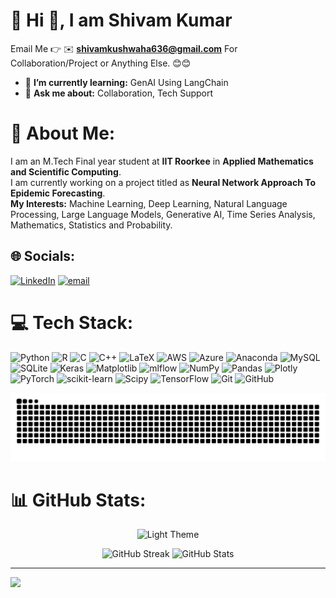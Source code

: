 # 💫 Hi 👋, I am Shivam Kumar
Email Me 👉 ✉️ **shivamkushwaha636@gmail.com** For Collaboration/Project or Anything Else. 😊😊
- 🌱 **I’m currently learning:** GenAI Using LangChain
- 💬 **Ask me about:** Collaboration, Tech Support

# 💫 About Me:
I am an M.Tech Final year student at **IIT Roorkee** in **Applied Mathematics and Scientific Computing**.<br>I am currently working on a project titled as **Neural Network Approach To Epidemic Forecasting**.<br>**My Interests:** Machine Learning, Deep Learning, Natural Language Processing, Large Language Models, Generative AI, Time Series Analysis, Mathematics, Statistics and Probability.


## 🌐 Socials:
[![LinkedIn](https://img.shields.io/badge/LinkedIn-%230077B5.svg?logo=linkedin&logoColor=white)](https://www.linkedin.com/in/shivam20kumar/) [![email](https://img.shields.io/badge/Email-D14836?logo=gmail&logoColor=white)](mailto:shivamkushwaha636@gmail.com) 


# 💻 Tech Stack:
![Python](https://img.shields.io/badge/python-3670A0?style=for-the-badge&logo=python&logoColor=ffdd54) ![R](https://img.shields.io/badge/r-%23276DC3.svg?style=for-the-badge&logo=r&logoColor=white) ![C](https://img.shields.io/badge/c-%2300599C.svg?style=for-the-badge&logo=c&logoColor=white) ![C++](https://img.shields.io/badge/c++-%2300599C.svg?style=for-the-badge&logo=c%2B%2B&logoColor=white) ![LaTeX](https://img.shields.io/badge/latex-%23008080.svg?style=for-the-badge&logo=latex&logoColor=white) ![AWS](https://img.shields.io/badge/AWS-%23FF9900.svg?style=for-the-badge&logo=amazon-aws&logoColor=white) ![Azure](https://img.shields.io/badge/azure-%230072C6.svg?style=for-the-badge&logo=microsoftazure&logoColor=white) ![Anaconda](https://img.shields.io/badge/Anaconda-%2344A833.svg?style=for-the-badge&logo=anaconda&logoColor=white) ![MySQL](https://img.shields.io/badge/mysql-4479A1.svg?style=for-the-badge&logo=mysql&logoColor=white) ![SQLite](https://img.shields.io/badge/sqlite-%2307405e.svg?style=for-the-badge&logo=sqlite&logoColor=white) ![Keras](https://img.shields.io/badge/Keras-%23D00000.svg?style=for-the-badge&logo=Keras&logoColor=white) ![Matplotlib](https://img.shields.io/badge/Matplotlib-%23ffffff.svg?style=for-the-badge&logo=Matplotlib&logoColor=black) ![mlflow](https://img.shields.io/badge/mlflow-%23d9ead3.svg?style=for-the-badge&logo=numpy&logoColor=blue) ![NumPy](https://img.shields.io/badge/numpy-%23013243.svg?style=for-the-badge&logo=numpy&logoColor=white) ![Pandas](https://img.shields.io/badge/pandas-%23150458.svg?style=for-the-badge&logo=pandas&logoColor=white) ![Plotly](https://img.shields.io/badge/Plotly-%233F4F75.svg?style=for-the-badge&logo=plotly&logoColor=white) ![PyTorch](https://img.shields.io/badge/PyTorch-%23EE4C2C.svg?style=for-the-badge&logo=PyTorch&logoColor=white) ![scikit-learn](https://img.shields.io/badge/scikit--learn-%23F7931E.svg?style=for-the-badge&logo=scikit-learn&logoColor=white) ![Scipy](https://img.shields.io/badge/SciPy-%230C55A5.svg?style=for-the-badge&logo=scipy&logoColor=%white) ![TensorFlow](https://img.shields.io/badge/TensorFlow-%23FF6F00.svg?style=for-the-badge&logo=TensorFlow&logoColor=white) ![Git](https://img.shields.io/badge/git-%23F05033.svg?style=for-the-badge&logo=git&logoColor=white) ![GitHub](https://img.shields.io/badge/github-%23121011.svg?style=for-the-badge&logo=github&logoColor=white)

<picture>
  <source media="(prefers-color-scheme: dark)" srcset="https://raw.githubusercontent.com/Shivam12kushwaha/Shivam12kushwaha/output/github-snake-dark.svg" />
  <source media="(prefers-color-scheme: light)" srcset="https://raw.githubusercontent.com/Shivam12kushwaha/Shivam12kushwaha/output/github-snake.svg" />
  <img alt="github-snake" src="https://raw.githubusercontent.com/Shivam12kushwaha/Shivam12kushwaha/output/github-snake.svg" />
</picture>


# 📊 GitHub Stats:
<p align="center">
  <img src="https://github-readme-stats.vercel.app/api/top-langs?username=Shivam12kushwaha&layout=compact&theme=default" alt="Light Theme" height="160"/>
</p>

<p align="center">
  <img src="https://nirzak-streak-stats.vercel.app/?user=Shivam12kushwaha&theme=white&hide_border=false" alt="GitHub Streak" height="160"/>
  <img src="https://github-readme-stats.vercel.app/api?username=Shivam12kushwaha&theme=white&hide_border=false&include_all_commits=false&count_private=false" alt="GitHub Stats" height="160"/>
</p>

---
[![](https://visitcount.itsvg.in/api?id=Shivam12kushwaha&icon=0&color=0)](https://visitcount.itsvg.in)

<!-- Proudly created with GPRM ( https://gprm.itsvg.in ) -->
